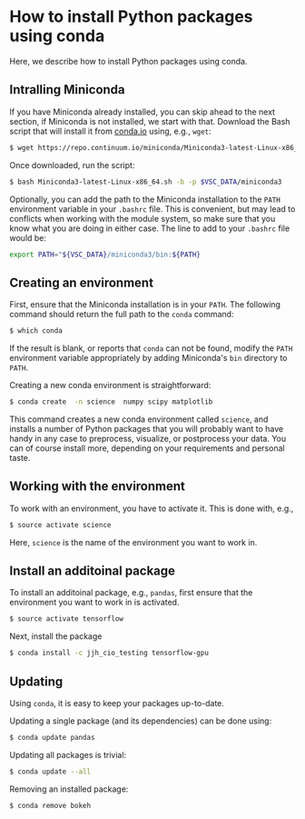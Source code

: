 # How to install Python packages using conda
Here, we describe how to install Python packages using conda.


## Intralling Miniconda
If you have Miniconda already installed, you can skip ahead to the next
section, if Miniconda is not installed, we start with that. Download the
Bash script that will install it from
[conda.io](https://repo.continuum.io/miniconda/Miniconda3-latest-Linux-x86_64.sh) using, e.g., `wget`:
```bash
$ wget https://repo.continuum.io/miniconda/Miniconda3-latest-Linux-x86_64.sh
```
Once downloaded, run the script:
```bash
$ bash Miniconda3-latest-Linux-x86_64.sh -b -p $VSC_DATA/miniconda3
```

Optionally, you can add the path to the   Miniconda installation to the
`PATH` environment variable in your `.bashrc` file.  This is convenient,
but may lead to conflicts when working with the module system, so make
sure that you know what you are doing in either case.
The line to add to your `.bashrc` file would be:
```bash
export PATH="${VSC_DATA}/miniconda3/bin:${PATH}
```

## Creating an environment
First, ensure that the Miniconda installation is in your `PATH`.  The
following command should return the full path to the `conda` command:
```bash
$ which conda
```
If the result is blank, or reports that `conda` can not be found, modify
the `PATH` environment variable appropriately by adding Miniconda's
`bin` directory to `PATH`.

Creating a new conda environment is straightforward:
```bash
$ conda create  -n science  numpy scipy matplotlib
```
This command creates a new conda environment called `science`, and
installs a number of Python packages that you will probably want to have
handy in any case to preprocess, visualize, or postprocess your data.
You can of course install more, depending on your requirements and
personal taste.


## Working with the environment
To work with an environment, you have to activate it.  This is done with,
e.g.,
```bash
$ source activate science
```
Here, `science` is the name of the environment you want to work in.


## Install an additoinal package
To install an additoinal package, e.g., `pandas`, first ensure that the
environment you want to work in is activated.
```bash
$ source activate tensorflow
```
Next, install the package
```bash
$ conda install -c jjh_cio_testing tensorflow-gpu
```


## Updating
Using `conda`, it is easy to keep your packages up-to-date.

Updating a single package (and its dependencies) can be done using:
```bash
$ conda update pandas
```
Updating all packages is trivial:
```bash
$ conda update --all
```

Removing an installed package:
```bash
$ conda remove bokeh
```
